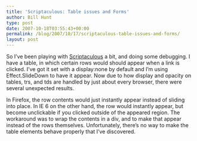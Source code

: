 ```yaml
---
title: 'Scriptaculous: Table issues and Forms'
author: Bill Hunt
type: post
date: 2007-10-18T03:55:43+00:00
permalink: /blog/2007/10/17/scriptaculous-table-issues-and-forms/
layout: post
---
```

So I&#8217;ve been playing with <a href="http://script.aculo.us/" target="_blank">Scriptaculous</a> a bit, and doing some debugging. I have a table, in which certain rows would should appear when a link is clicked. I&#8217;ve got it set with a display:none by default and I&#8217;m using Effect.SlideDown to have it appear. Now due to how display and opacity on tables, trs, and tds are handled by just about every browser, there were several unexpected results.

<!--more-->

In Firefox, the row contents would just instantly appear instead of sliding into place. In IE 6 on the other hand, the row would instantly appear, but become unclickable if you clicked outside of the appeared region. The workaround was to wrap the contents in a div, and to make that appear instead of the rows themselves. Unfortunately, there&#8217;s no way to make the table elements behave properly that I&#8217;ve discovered.
